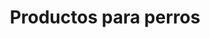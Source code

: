 ---
genericImage: {
 url: /arnes.webp,
 alt: Arnes personalizable
}
title: Productos para perros
description: Los productos mostrados son ejemplos de los trabajos que hemos realizado anteriormente, si desea hacer alguna modificación como en el color de la tela, debes indicarlo, junto con las medidas del busto de tu perro, a la hora de hacer el pedido.
price: 19.99
images: [
    {
        url: /arnesAnimalPrint.jpg,
        alt: Arnes estampado AnimalPrint
    },
    {
        url: /arnesCaballitosDeMar.jpg,
        alt: Arnes estampado  caballitos de mar
    },
    {
        url: /arnesEstampadoPerro.jpg,
        alt: Arnes estampado buldog
    }
]
---